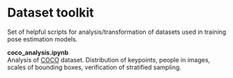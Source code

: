 # Dataset toolkit

Set of helpful scripts for analysis/transformation of datasets used in training pose estimation models.

**coco_analysis.ipynb**  
Analysis of [COCO](https://cocodataset.org/) dataset. Distribution of keypoints, people in images, scales of bounding boxes, verification of stratified sampling.
